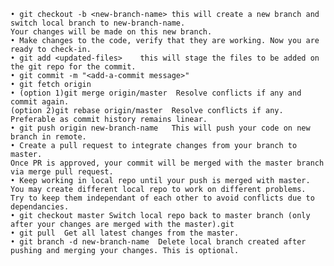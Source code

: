 	• git checkout -b <new-branch-name> this will create a new branch and switch local branch to new-branch-name. 
	Your changes will be made on this new branch.
	• Make changes to the code, verify that they are working. Now you are ready to check-in.
	• git add <updated-files>	 this will stage the files to be added on the git repo for the commit.
	• git commit -m "<add-a-commit message>"
	• git fetch origin
	• (option 1)git merge origin/master	 Resolve conflicts if any and commit again.
	(option 2)git rebase origin/master 	Resolve conflicts if any. Preferable as commit history remains linear.
	• git push origin new-branch-name 	This will push your code on new branch in remote.
	• Create a pull request to integrate changes from your branch to master. 
	Once PR is approved, your commit will be merged with the master branch via merge pull request.
	• Keep working in local repo until your push is merged with master. 
	You may create different local repo to work on different problems. 
	Try to keep them independant of each other to avoid conflicts due to dependancies.
	• git checkout master Switch local repo back to master branch (only after your changes are merged with the master).git
	• git pull 	Get all latest changes from the master.
	• git branch -d new-branch-name	 Delete local branch created after pushing and merging your changes. This is optional.